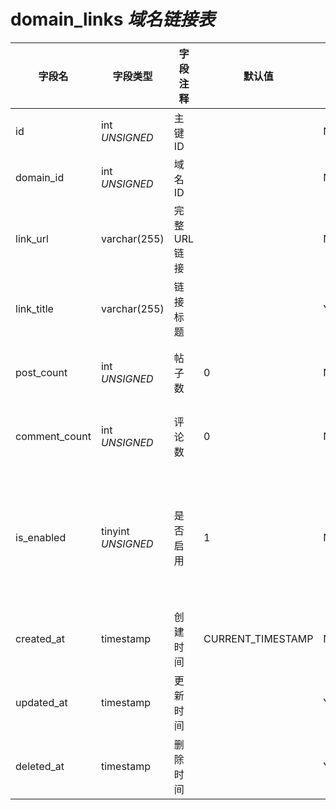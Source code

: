 # domain_links *域名链接表*

| 字段名 | 字段类型 | 字段注释 | 默认值 | 可空 | 备注 |
| --- | --- | --- | --- | --- | --- |
| id | int *UNSIGNED* | 主键 ID | | NO | 自动递增 |
| domain_id | int *UNSIGNED* | 域名 ID |  | NO | 关联字段 [domains->id](domains.md) |
| link_url | varchar(255) | 完整 URL 链接 |  | NO |  |
| link_title | varchar(255) | 链接标题 |  | YES |  |
| post_count | int *UNSIGNED* | 帖子数 | 0 | NO | 有多少帖子内容包含了该链接 |
| comment_count | int *UNSIGNED* | 评论数 | 0 | NO | 有多少评论内容包含了该链接 |
| is_enabled | tinyint *UNSIGNED* | 是否启用 | 1 | NO | 0.禁用 / 1.启用<br>禁用则该链接 URL 不能解析成超链接，仅作为纯文本显示 |
| created_at | timestamp | 创建时间 | CURRENT_TIMESTAMP | NO |  |
| updated_at | timestamp | 更新时间 |  | YES |  |
| deleted_at | timestamp | 删除时间 |  | YES |  |
